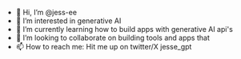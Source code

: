 - 👋 Hi, I’m @jess-ee
- 👀 I’m interested in generative AI
- 🌱 I’m currently learning how to build apps with generative AI api's 
- 💞️ I’m looking to collaborate on building tools and apps that 
- 📫 How to reach me: Hit me up on twitter/X jesse_gpt


